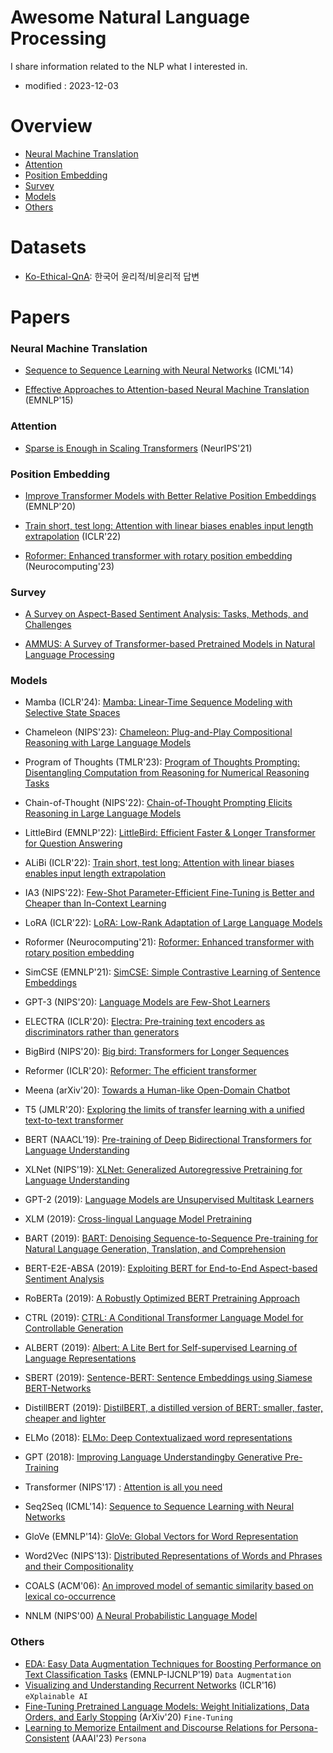 # Awesome Natural Language Processing
I share information related to the NLP what I interested in.

- modified : 2023-12-03



# Overview

- [Neural Machine Translation](#Neural-Machine-Translation)
- [Attention](#Attention)
- [Position Embedding](#Position-Embedding)
- [Survey](#Survey)
- [Models](#Models)
- [Others](#Others)

# Datasets

- [Ko-Ethical-QnA](https://huggingface.co/datasets/MrBananaHuman/kor_ethical_question_answer): 한국어 윤리적/비윤리적 답변 


# Papers

### Neural Machine Translation

- [Sequence to Sequence Learning with Neural Networks](https://arxiv.org/pdf/1409.3215.pdf) (ICML'14)

- [Effective Approaches to Attention-based Neural Machine Translation](https://arxiv.org/pdf/1508.04025.pdf) (EMNLP'15)


### Attention

- [Sparse is Enough in Scaling Transformers](https://openreview.net/pdf?id=-b5OSCydOMe) (NeurIPS'21)



### Position Embedding

- [Improve Transformer Models with Better Relative Position Embeddings](https://arxiv.org/pdf/2009.13658.pdf) (EMNLP'20)

- [Train short, test long: Attention with linear biases enables input length extrapolation](https://arxiv.org/pdf/2108.12409.pdf) (ICLR'22)

- [Roformer: Enhanced transformer with rotary position embedding](https://arxiv.org/pdf/2104.09864.pdf) (Neurocomputing'23)



### Survey

- [A Survey on Aspect-Based Sentiment Analysis: Tasks, Methods, and Challenges](https://arxiv.org/pdf/2203.01054.pdf)

- [AMMUS: A Survey of Transformer-based Pretrained Models in Natural Language Processing](https://arxiv.org/pdf/2108.05542.pdf)



### Models

- Mamba (ICLR'24): [Mamba: Linear-Time Sequence Modeling with Selective State Spaces](https://arxiv.org/ftp/arxiv/papers/2312/2312.00752.pdf)

- Chameleon (NIPS'23): [Chameleon: Plug-and-Play Compositional Reasoning with Large Language Models](https://arxiv.org/pdf/2304.09842.pdf)

- Program of Thoughts (TMLR'23): [Program of Thoughts Prompting: Disentangling Computation from Reasoning for Numerical Reasoning Tasks
](https://arxiv.org/pdf/2211.12588.pdf)

- Chain-of-Thought (NIPS'22): [Chain-of-Thought Prompting Elicits Reasoning in Large Language Models](https://arxiv.org/pdf/2201.11903.pdf)

- LittleBird (EMNLP'22): [LittleBird: Efficient Faster & Longer Transformer for Question Answering](https://aclanthology.org/2022.emnlp-main.352.pdf)

- ALiBi (ICLR'22): [Train short, test long: Attention with linear biases enables input length extrapolation](https://arxiv.org/pdf/2108.12409.pdf)

- IA3 (NIPS'22): [Few-Shot Parameter-Efficient Fine-Tuning is Better and Cheaper than In-Context Learning](https://arxiv.org/pdf/2205.05638.pdf)

- LoRA (ICLR'22): [LoRA: Low-Rank Adaptation of Large Language Models](https://arxiv.org/pdf/2106.09685.pdf)

- Roformer (Neurocomputing'21): [Roformer: Enhanced transformer with rotary position embedding](https://arxiv.org/pdf/2104.09864.pdf)

- SimCSE (EMNLP'21): [SimCSE: Simple Contrastive Learning of Sentence Embeddings](https://arxiv.org/pdf/2104.08821.pdf)

- GPT-3 (NIPS'20): [Language Models are Few-Shot Learners](https://proceedings.neurips.cc/paper/2020/file/1457c0d6bfcb4967418bfb8ac142f64a-Paper.pdf)

- ELECTRA (ICLR'20): [Electra: Pre-training text encoders as discriminators rather than generators](https://arxiv.org/pdf/2003.10555.pdf)

- BigBird (NIPS'20): [Big bird: Transformers for Longer Sequences](https://proceedings.neurips.cc/paper/2020/file/c8512d142a2d849725f31a9a7a361ab9-Paper.pdf)

- Reformer (ICLR'20): [Reformer: The efficient transformer](https://arxiv.org/pdf/2001.04451.pdf)

- Meena (arXiv'20): [Towards a Human-like Open-Domain Chatbot](https://arxiv.org/pdf/2001.09977.pdf)

- T5 (JMLR'20): [Exploring the limits of transfer learning with a unified text-to-text transformer](https://dl.acm.org/doi/pdf/10.5555/3455716.3455856)

- BERT (NAACL'19): [Pre-training of Deep Bidirectional Transformers for Language Understanding](https://arxiv.org/pdf/1810.04805.pdf)

- XLNet (NIPS'19): [XLNet: Generalized Autoregressive Pretraining for Language Understanding](https://arxiv.org/pdf/1906.08237.pdf)

- GPT-2 (2019): [Language Models are Unsupervised Multitask Learners](https://life-extension.github.io/2020/05/27/GPT%E6%8A%80%E6%9C%AF%E5%88%9D%E6%8E%A2/language-models.pdf)

- XLM (2019): [Cross-lingual Language Model Pretraining](https://arxiv.org/pdf/1901.07291.pdf)

- BART (2019): [BART: Denoising Sequence-to-Sequence Pre-training for Natural Language Generation, Translation, and Comprehension](https://arxiv.org/pdf/1910.13461.pdf)

- BERT-E2E-ABSA (2019): [Exploiting BERT for End-to-End Aspect-based Sentiment Analysis](https://arxiv.org/pdf/1910.00883.pdf)

- RoBERTa (2019): [A Robustly Optimized BERT Pretraining Approach](https://arxiv.org/pdf/1907.11692.pdf)

- CTRL (2019): [CTRL: A Conditional Transformer Language Model for Controllable Generation](https://arxiv.org/pdf/1909.05858.pdf)

- ALBERT (2019): [Albert: A Lite Bert for Self-supervised Learning of Language Representations](https://arxiv.org/pdf/1909.11942.pdf)

- SBERT (2019): [Sentence-BERT: Sentence Embeddings using Siamese BERT-Networks](https://arxiv.org/pdf/1908.10084.pdf)

- DistillBERT (2019): [DistilBERT, a distilled version of BERT: smaller, faster, cheaper and lighter](https://arxiv.org/pdf/1910.01108.pdf)

- ELMo (2018): [ELMo: Deep Contextualizaed word representations](https://arxiv.org/pdf/1802.05365.pdf)

- GPT (2018): [Improving Language Understandingby Generative Pre-Training](https://www.cs.ubc.ca/~amuham01/LING530/papers/radford2018improving.pdf)

- Transformer (NIPS'17) : [Attention is all you need](https://proceedings.neurips.cc/paper_files/paper/2017/file/3f5ee243547dee91fbd053c1c4a845aa-Paper.pdf)

- Seq2Seq (ICML'14): [Sequence to Sequence Learning with Neural Networks](https://arxiv.org/pdf/1409.3215.pdf)

- GloVe (EMNLP'14): [GloVe: Global Vectors for Word Representation](https://aclanthology.org/D14-1162.pdf)

- Word2Vec (NIPS'13): [Distributed Representations of Words and Phrases and their Compositionality](https://proceedings.neurips.cc/paper_files/paper/2013/file/9aa42b31882ec039965f3c4923ce901b-Paper.pdf)

- COALS (ACM'06): [An improved model of semantic similarity based on lexical co-occurrence](https://www.cnbc.cmu.edu/~plaut/papers/pdf/RohdeGonnermanPlautSUB-CogSci.COALS.pdf)

- NNLM (NIPS'00) [A Neural Probabilistic Language Model](https://proceedings.neurips.cc/paper_files/paper/2000/file/728f206c2a01bf572b5940d7d9a8fa4c-Paper.pdf)



### Others

- [EDA: Easy Data Augmentation Techniques for Boosting Performance on Text Classification Tasks](https://arxiv.org/pdf/1901.11196.pdf) (EMNLP-IJCNLP'19) `Data Augmentation`
- [Visualizing and Understanding Recurrent Networks](https://arxiv.org/pdf/1506.02078.pdf) (ICLR'16) `eXplainable AI`
- [Fine-Tuning Pretrained Language Models: Weight Initializations, Data Orders, and Early Stopping](https://arxiv.org/pdf/2002.06305.pdf) (ArXiv'20) `Fine-Tuning`
- [Learning to Memorize Entailment and Discourse Relations for Persona-Consistent]() (AAAI'23) `Persona`
